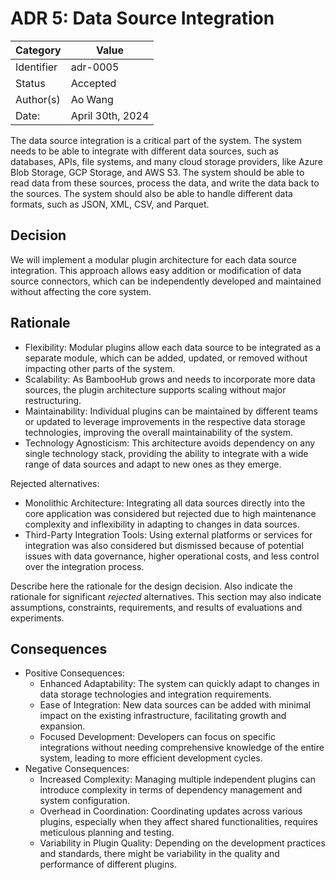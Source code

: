 # ADR 5: Data Source Integration

| Category   | Value            |
| ---------- | ---------------- |
| Identifier | adr-0005         |
| Status     | Accepted         |
| Author(s)  | Ao Wang          |
| Date:      | April 30th, 2024 |

The data source integration is a critical part of the system. The system needs to be able to integrate with different data sources, such as databases, APIs, file systems, and many cloud storage providers, like Azure Blob Storage, GCP Storage, and AWS S3. The system should be able to read data from these sources, process the data, and write the data back to the sources. The system should also be able to handle different data formats, such as JSON, XML, CSV, and Parquet.

## Decision

We will implement a modular plugin architecture for each data source integration. This approach allows easy addition or modification of data source connectors, which can be independently developed and maintained without affecting the core system.

## Rationale

- Flexibility: Modular plugins allow each data source to be integrated as a separate module, which can be added, updated, or removed without impacting other parts of the system.
- Scalability: As BambooHub grows and needs to incorporate more data sources, the plugin architecture supports scaling without major restructuring.
- Maintainability: Individual plugins can be maintained by different teams or updated to leverage improvements in the respective data storage technologies, improving the overall maintainability of the system.
- Technology Agnosticism: This architecture avoids dependency on any single technology stack, providing the ability to integrate with a wide range of data sources and adapt to new ones as they emerge.

Rejected alternatives:

- Monolithic Architecture: Integrating all data sources directly into the core application was considered but rejected due to high maintenance complexity and inflexibility in adapting to changes in data sources.
- Third-Party Integration Tools: Using external platforms or services for integration was also considered but dismissed because of potential issues with data governance, higher operational costs, and less control over the integration process.

Describe here the rationale for the design decision. Also indicate the rationale for significant _rejected_ alternatives. This section may also indicate assumptions, constraints, requirements, and results of evaluations and experiments.

## Consequences

- Positive Consequences:
  - Enhanced Adaptability: The system can quickly adapt to changes in data storage technologies and integration requirements.
  - Ease of Integration: New data sources can be added with minimal impact on the existing infrastructure, facilitating growth and expansion.
  - Focused Development: Developers can focus on specific integrations without needing comprehensive knowledge of the entire system, leading to more efficient development cycles.
- Negative Consequences:
  - Increased Complexity: Managing multiple independent plugins can introduce complexity in terms of dependency management and system configuration.
  - Overhead in Coordination: Coordinating updates across various plugins, especially when they affect shared functionalities, requires meticulous planning and testing.
  - Variability in Plugin Quality: Depending on the development practices and standards, there might be variability in the quality and performance of different plugins.
